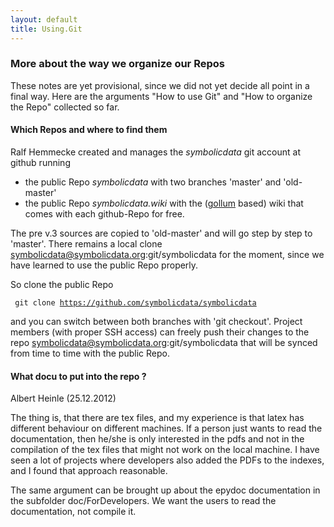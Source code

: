 ```yaml
---
layout: default
title: Using.Git
---
```


### More about the way we organize our Repos

These notes are yet provisional, since we did not yet decide all point in a final way. Here are the arguments "How to use Git" and "How to organize the Repo" collected so far.

#### Which Repos and where to find them

Ralf Hemmecke created and manages the *symbolicdata* git account at github running

-   the public Repo *symbolicdata* with two branches 'master' and 'old-master'
-   the public Repo *symbolicdata.wiki* with the ([gollum](https://github.com/github/gollum#readme) based) wiki that comes with each github-Repo for free.

The pre v.3 sources are copied to 'old-master' and will go step by step to 'master'. There remains a local clone symbolicdata@symbolicdata.org:git/symbolicdata for the moment, since we have learned to use the public Repo properly.

So clone the public Repo

` git clone `[`https://github.com/symbolicdata/symbolicdata`](https://github.com/symbolicdata/symbolicdata)

and you can switch between both branches with 'git checkout'. Project members (with proper SSH access) can freely push their changes to the repo symbolicdata@symbolicdata.org:git/symbolicdata that will be synced from time to time with the public Repo.

#### What docu to put into the repo ?

Albert Heinle (25.12.2012)

  
The thing is, that there are tex files, and my experience is that latex has different behaviour on different machines. If a person just wants to read the documentation, then he/she is only interested in the pdfs and not in the compilation of the tex files that might not work on the local machine. I have seen a lot of projects where developers also added the PDFs to the indexes, and I found that approach reasonable.

  
The same argument can be brought up about the epydoc documentation in the subfolder doc/ForDevelopers. We want the users to read the documentation, not compile it.


